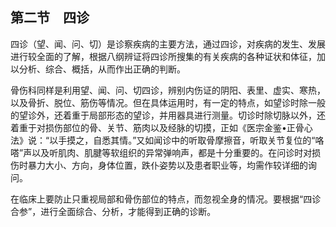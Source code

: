 ## 第二节　四诊

四诊（望、闻、问、切）是诊察疾病的主要方法，通过四诊，对疾病的发生、发展进行较全面的了解，根据八纲辨证将四诊所搜集的有关疾病的各种证状和体征，加以分析、综合、概括，从而作出正确的判断。

骨伤科同样是利用望、闻、问、切四诊，辨别内伤证的阴阳、表里、虚实、寒热，以及骨折、脱位、筋伤等情况。但在具体运用时，有一定的特点，如望诊时除一般的望诊外，还着重于局部形态的望诊，并用器具进行测量。切诊时除切脉以外，还着重于对损伤部位的骨、关节、筋肉以及经脉的切摸，正如《医宗金鉴•正骨心法》说：“以手摸之，自悉其情。”又如闻诊中的听取骨摩擦音，听取关节复位的“咯嗒”声以及听肌肉、肌腱等软组织的异常弹响声，都是十分重要的。在问诊时对损伤时暴力大小、方向，身体位置，跌仆姿势以及患者职业等，均需作较详细的询问。

在临床上要防止只重视局部和骨伤部位的特点，而忽视全身的情况。要根据“四诊合参”，进行全面综合、分析，才能得到正确的诊断。
